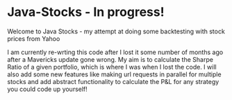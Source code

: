 Java-Stocks - In progress!
===========
Welcome to Java Stocks - my attempt at doing some backtesting with stock prices from Yahoo

I am currently re-wrting this code after I lost it some number of months ago after a Mavericks update gone wrong. My aim is to calculate the Sharpe Ratio of a given portfolio, which is where I was when I lost the code. I will also add some new features like making url requests in parallel for multiple stocks and add abstract functionality to calculate the P&L for any strategy you could code up yourself!

